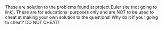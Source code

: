 These are solution to the problems found at project Euler site (not going to link). 
These are for educational purposes only and are NOT to be used to cheat at making your own solution to the questions! Why do it if your going to cheat? DO NOT CHEAT!